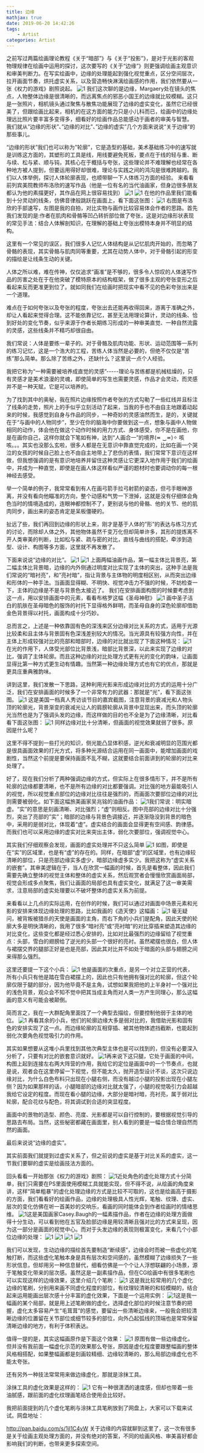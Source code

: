 ```yaml
---
title: 边缘
mathjax: true
date: 2019-06-20 14:42:26
tags:
    - Artist
categories: Artist
---
```

之前写过两篇绘画理论教程《关于“暗部”》与《关于“投影”》，是对于光影的客观物理规律在绘画中运用的探讨，这次要写的《关于“边缘”》则更强调绘画主观意识和审美判断力。在写实绘画中，边缘的处理能起到强化视觉重点，区分空间层次，拉开画面节奏，烘托虚实关系，以及营造畅快淋漓绘画感的作用，我们依然要从一张《权力的游戏》剧照说起。
![1](1.jpg)
我们这次聊的是边缘，Margaery处在镜头的焦点，人物整体边缘是很清晰的，而远离焦点的邪恶小国王的边缘就比较模糊。这只是一张照片，相机镜头通过聚焦与散焦功能展现了边缘的虚实变化，虽然它已经很美了，但跟绘画比起来，相机的在这方面的能力只是小儿科而已，绘画中的边缘处理远比照片要丰富多变得多，细看好的绘画作品总能感动于画者的审美与智慧。
我们就从”边缘的形状”、”边缘的对比”、”边缘的虚实”几个方面来说说“关于边缘”的那些事儿。

“边缘的形状”我们也可以称为”轮廓”，它是造型的基础，美术基础练习中的速写就是训练这方面的，其塑形的工具是线，用线要避免死板，要点在于线的轻与重、断与续、松与紧、顺与钝，其核心在于概括与夸张，这些理论并不难理解也经常在各种地方被人提到，但要运用得好却很难，理论与实践之间的鸿沟是很难跨越的。我们以人体举例，探讨人体轮廓表现，也顺带聊一下人体练习方面的经验。
来看看前列宾美院教师布洛欣的速写作品（他是一位有名的当代油画家，但身边很多朋友都认为他的素描更好，其作品在网上很容易找到）
![1](2.jpg)
![1](3.jpg)
在他的作品里我们能看到十分灵动的线条，仿佛音律般跳跃在画面上，看下面这张图：
![1](4.jpg)
右图是布洛欣的手部速写，左图是我的自拍，对比实物与画作比较容易体会作者的思路。首先我们发现的是:作者在肌肉和骨骼等凹凸转折部位做了夸张，这是对边缘形状表现的常见手法：结合人体解剖知识，在理解的基础上夸张出模特本身并不明显的结构。

这里有一个常见的误区，我们很多人记忆人体结构是从记忆肌肉开始的，而忽略了骨骼的表现，其实骨骼与肌肉同等重要，尤其在动势人体中，对于骨骼引起的形变的描绘是让线条生动的关键。

人体之所以难，难在传神，仅仅追求“画准”是不够的，很多令人惊叹的人体速写作品的厉害之处在于在他突破了模特原本的结构框架，做了很多主观的夸张变形之后看起来反而更准更到位了。就如同我们在绘画时把现实中看不见的色彩夸张出来是一个道理。

难点在于如何夸张以及夸张的程度，夸张出去还能再收得回来，游离于准确之外，却让人看起来觉得合理。这不能依靠记忆，甚至无法用理论算计，灵动的线条、恰到好处的变化节奏，似乎来源于作者长期练习形成的一种审美直觉、一种自然流露的灵感，这些线条并不精巧却很自由。

我们常说：人体是要练一辈子的。对于骨骼及肌肉功能、形状、运动范围等一系列的练习记忆，这是一个浩大的工程，苦练人体当然是必要的，但绝不仅仅是“苦练”那么简单。那么除了苦练之外，还缺什么？这里说一点个人经验。

我把它称为“一种需要被培养成直觉的灵感”-----理论与苦练都是机械枯燥的，只有灵感才是美术浪漫的灵魂，即使简单的写生也需要灵感，作品才会灵动，而灵感并不是一种天赋，它是可以培养的。

为了找到其中的奥秘，我在照片边缘按照作者夸张的方式勾勒了一些红线并且标注了线条的走势，照片上的手似乎立刻活动了起来，当我的手也不由自主地跟着动起来的时候，我感觉到自身与作品的同步，一种奇妙的灵感油然而生，是的，关键就在于“与画中的人物同步”，至少在你的脑海中你要做到这一点，想象与画中人物做相同的动作，体会他在做这个动作时候的用力方式、身体感受，你不是在画他，你是在画你自己，这样你就会下笔如有神，达到“人画合一”的境界(≖ ‿≖)✧ 咳咳。。。其实也没那么玄啦，很多人都是在无意识中靠直觉完成的，比如在画一个哭泣的女孩的时候自己脸上也不由自主地带上了悲伤的表情，我们常常下意识在这样做，但我想强调的是有意识地培养并留住这种灵感让它更深入地作用于我们的绘画中，并成为一种直觉，即使是在画人体这样看似严谨的题材时也要调动你的每一根神经去感受。

举一个简单的例子，我常常看到有人在画弓箭手拉弓射箭的姿态，但弓手眼神游离，并没有看向他瞄准的方向，整个动感和气势一下泄掉，这就是没有仔细体会角色当时的情境造成的，连眼神都控制不了，更别说与他的骨骼、他的关节、他的肌肉同步，画出来的姿态肯定是呆板僵硬的。

扯远了些，我们再回到边缘的形状上来，刚才是基于人体的”形”的表达与练习方式的讨论，而除却人体之外，其他物体虽然千变万化但却简单许多，其形的提炼离不开人类审美的判断，比如松与紧、疏与密的对比，直线与曲线的搭配，牵涉到造型、设计、构图等多方面，这里就不再发散了。

下面来说说“边缘的对比”。
![1](5.jpg)
![1](6.jpg)
上面两幅油画作品，第一幅主体比背景亮，第二幅主体比背景暗，边缘的内外侧通过明度对比实现了主体的突出，这种手法是我们常说的“暗衬亮”，和”亮衬暗”，指让背景与主体物的明度相区别，从而突出边缘和形体的一种手法。当画面显得糊、不明快、视觉冲击力不强的时候，不妨检查一下，主体的边缘是不是与背景色太接近了。
我们在安排画面构图的时候要考虑到这一点，用以安排画面中的元素，看看布格罗这幅《圣母神慰》
![1](7.jpg)
画中圣子洁白的肌肤在圣母暗色的服饰的衬托下显得格外鲜明，而圣母自身的深色轮廓却借助金色背景得以衬托，画面构成十分巧妙。

总而言之，上述是一种依靠固有色的深浅来区分边缘对比关系的方式，适用于光源比较柔和且主体与背景固有色深浅差别较大的情况。当光源具有较强方向性，并在主体上形成较强对比的亮部和暗部时，边缘的对比就出现了下面这种情况：
![1](8.jpg)
在光的作用下，人体受光部位比背景浅，暗部比背景深，以此来实现了边缘的对比，强调了主体轮廓。而且这种边缘的对比处理方式更有光的变化的韵味，让画面显得比第一种方式更生动有情趣。当然第一种边缘处理方式也有它的优点，那就是更具庄重典雅韵味。

讲到这里，我们发散一下思路，这种利用光影来形成边缘对比的方式的运用十分广泛，我们在安排画面的时候多了一个非常有力的武器：那就是“光”，看下面这张图。
![1](9.jpg)
这是美国一档真人秀访谈节目的嘉宾截图，注意背景的衰减光和人物头顶的轮廓光，背景渐变的衰减光让人的肩膀轮廓从背景中显现出来，而头顶的轮廓光当然也是为了强调头发的边缘，而这样做的目的也不全是为了边缘清晰，对比看看下面这张图：
![1](10.jpg)
同样边缘对比十分清晰，但画面的视觉效果就弱了很多。原因是什么呢？

这里不得不提到一些打光的知识，侧光能凸显体积感，逆光和衰减明显的范围光都是很具画面效果的打光方式，将多种光源结合运用在同一画面中，能增加画面的戏剧性，当然这个前提是要保持画面不乱不糊，这就要结合前面讲到的轮廓的对比来处理了。

好了，现在我们分析了两种强调边缘的方式，但实际上在很多情形下，并不是所有轮廓的边缘都要清晰，也不是所有边缘的对比都要强调。对比强的地方最能吸引人的视觉，所以视觉重点部位的边缘对比往往是强烈的，而画面次要部位边缘的对比则需要被弱化。如下面这幅旅美画家吴兆铭的油画作品：
![1](11.jpg)
​我们常说：明实暗虚。“实”的意思是刻画清晰、对比强烈；“虚”则相反。图中亮部的边缘对比十分强烈，突出了亮部的”实”；暗部的边缘与背景色调接近，并逐渐隐没到背景的暗色中，采用的是弱对比，体现着“虚”。虚实结合的画面会显得更有空间感、韵律感。而我们也可以采用边缘的虚实对比来突出主体，弱化次要部位，强调视觉中心。

其实我们仔细观察会发现，画面的虚实处理并不只这么简单
![1](12.jpg)
如图，即使是在“实”的区域里，也是有“虚”的存在的。同样，在暗部“虚”的区域里，也有边缘较清晰的部位，只是亮部边缘实多虚少，暗部边缘虚多实少。我把这称为“虚实关系的嵌套”。其审美逻辑在于，当人在欣赏一幅画的时候，首先是看整体，因此我们需要先确立整体的视觉主体和整体的虚实关系，然后观赏者会慢慢欣赏画面局部，视觉会形成多点聚焦，我们让画面的局部也具有虚实变化，就满足了这一审美需求，注意局部的虚实处理要以不破坏整体的虚实关系为前提。

来看看以上几点的实际运用，在创作的时候，我们可以通过对画面中场景元素和光影的安排来体现边缘处理的思路，比如我画的《造天使》这幅画：
![1](13.jpg)
毫无疑问，被背叛被猎杀的天使是画面的主角，而右下角的小兵们是配角，因此天使的轮廓大多是明快清晰的，我用了很多“暗衬亮”或“亮衬暗”的对比穿插来塑造其边缘的对比变化，这些变化都是经过悉心安排的，比如对比最强烈的边缘留给了视觉重点：头部，雪白的翅膀给了逆光的头部一个很好的亮衬。虽然裙摆也很白，但人体与裙摆交界的腿部正好是也是亮部，因此其对比并不如处于暗面的头部与翅膀之间来得那么强烈。

这里还要提一下这个小兵：
![1](14.jpg)
他是画面的次重点，是另一个对立正营的代表，所有小兵只有他是踏在雪白裙摆上的，因此也只有他拥有强对比的轮廓，但这个轮廓仅限于腿的部分，因为他毕竟不是主角，试想如果我把他的上半身衬一个强对比的浅色背景，观众会不知不觉中把其当成主角而对人类一方产生同理心，那么这幅画的意义有可能会被颠倒。

简而言之，我在一大群配角里面找了一个典型去描绘，但要控制他弱于主体的地位。
![1](15.jpg)
再看其余的小兵，他们的轮廓边缘大多是弱对比的，我借助光影和固有色的安排实现了这一点。而边缘轮廓的互相穿插、被其他物体遮挡截断，也能起到弱化次要角色视觉吸引力的作用。

其实如果想要从这堆小兵里找到其他次典型主体也是可以找到的，但没有必要深入分析了，只要有对比的嵌套意识就好。
![1](16.jpg)
​再来说下这只腿，它处于画面的中间，构图上起到连接左右两大阵营的作用，我给它的定位是画面中的一个节奏点，也就是说，观者会在这里停留一下视觉，但不能太久，抛开造型设计不谈，这次只说边缘对比，为什么白色布料只出现在小腿右侧，而没有越过小腿的投影出现在小腿左侧？因为如果那样的话，小腿暗部的边缘对比就太强了，小腿的视觉吸引力会超越我给它设定的程度。而现在看小腿的边缘，大部分是暗衬暗，亮衬亮，属于弱对比轮廓，配合花纹与配色，将其调试到合适的突显程度。

画面中的景物的造型、颜色、亮度、光影都是可以自行控制的，要根据视觉引导的思路去布局。当然，这些秘密都藏在画面里，别人看到的要是一幅合情合理自然而然的画面。

最后来说说“边缘的虚实”。

其实前面我们就提到过虚实关系了，但之前说的虚实是基于对比关系的虚实，这一节我们要聊的虚实是绘画技法方面的。

回头看看一开始那张《权力的游戏》剧照：
![1](1.jpg)
​近处角色的虚化处理方式十分简单，我们只需要在PS里面使用模糊工具就能实现，但不得不说，从绘画的角度来讲，这样“简单粗暴”的虚化处理边缘的方式是比较不可取的，这也是绘画高于摄影的方面，我们看看好的绘画作品，边缘的处理极具人性光辉，笔触、纹理、虚实、层次的变化仿佛在听一首美妙的交响乐，看画的同时能体会到作者绘画时的情绪思维。
![1](17.jpg)
​这是美国画家Casey.Baugh的一幅素描作品，作者在边缘的处理方面做得十分生动，可以看到他在五官及脸部边缘是用较清晰且强对比的方式来呈现，因为这一部分是画面的视觉中心。而对于头发边缘的表现则极富变化，来看几个小部位边缘的处理：
![1](18.jpg)
![1](19.jpg)
![1](20.jpg)
![1](21.jpg)

我们可以发现，生动边缘的描绘首先要制造“断续感”，边缘会时而被一些虚化的笔触打断，而这些虚化笔触本身是具有层次和空间感的，虽然模糊了边缘损失了一些形状信息，但却用另一种信息替代，细看仿佛是一个个让人浮想联翩的小场景，源于笔触变化带来的层次感。虽然这是一副素描作品，但在CG绘画中有很多笔刷也可以实现这样的边缘效果，这里介绍几个笔刷：
![1](22.jpg)
这是我比较常用的几个虚化边缘的笔刷，分别用来画不同虚化程度的部位，有纹理较清晰的和较模糊的，结合起来运用能画出层次感十分丰富的虚化效果，下面是一个运用实例：
![1](23.jpg)
​这是我一幅画的某个局部，就是用上述笔刷做的虚化，选择虚化部位的时候注意节奏的把握，虚化太多容易产生“毛茸茸”的感觉，要留出一些清晰边缘来，一般我会把较清晰边缘的位置留在关节部位或细节较多的部位，向外凸起弧线的顶端也是常常保留清晰边缘的地方，有利于体积表达。

值得一提的是，其实这幅画原作是下面这个效果：
![1](24.jpg)
原图有做一些边缘虚化，但并没有我前面一幅虚化示范的效果那么夸张，原因是虚化程度要跟整幅画的整体风格相搭配，如果整幅画都是刻画较精细、边缘较清晰的，那么局部边缘虚化也不能太夸张。

还有另外一种技法常常用来做边缘虚化，那­就是涂抹工具。

涂抹工具的虚化效果是这样的：
![1](25.jpg)
它有一种很潇洒的速度感，但却也带着一些油腻感，跟前面的虚化纹理画笔结合使用会比较好。

我把前面提到的几个虚化笔刷与涂抹工具笔刷放到了网盘上，大家可以下载来试试。网盘地址：

http://pan.baidu.com/s/1jI1C4vW
关于边缘的内容就聊到这里了，这一次有很多是关于绘画主观处理方面的，并没有绝对的答案，不同的绘画风格、审美喜好都会影响我们的判断，也带来更多探索空间。
